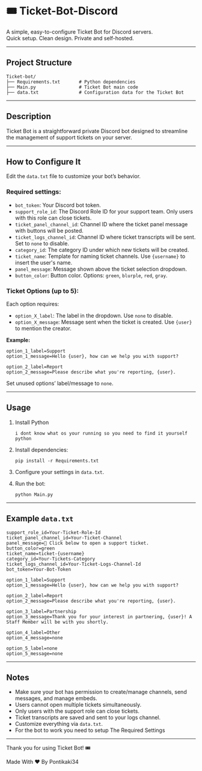 # 🎟️ Ticket-Bot-Discord

A simple, easy-to-configure Ticket Bot for Discord servers.  
Quick setup. Clean design. Private and self-hosted.

---

## Project Structure

```
Ticket-bot/
├── Requirements.txt       # Python dependencies
├── Main.py                # Ticket Bot main code
├── data.txt               # Configuration data for the Ticket Bot
```

---

## Description

Ticket Bot is a straightforward private Discord bot designed to streamline the management of support tickets on your server.

---

## How to Configure It

Edit the `data.txt` file to customize your bot’s behavior.

### Required settings:

- `bot_token`: Your Discord bot token.
- `support_role_id`: The Discord Role ID for your support team. Only users with this role can close tickets.
- `ticket_panel_channel_id`: Channel ID where the ticket panel message with buttons will be posted.
- `ticket_logs_channel_id`: Channel ID where ticket transcripts will be sent. Set to `none` to disable.
- `category_id`: The category ID under which new tickets will be created.
- `ticket_name`: Template for naming ticket channels. Use `{username}` to insert the user's name.
- `panel_message`: Message shown above the ticket selection dropdown.
- `button_color`: Button color. Options: `green`, `blurple`, `red`, `gray`.

### Ticket Options (up to 5):

Each option requires:

- `option_X_label`: The label in the dropdown. Use `none` to disable.
- `option_X_message`: Message sent when the ticket is created. Use `{user}` to mention the creator.

**Example:**

```
option_1_label=Support
option_1_message=Hello {user}, how can we help you with support?

option_2_label=Report
option_2_message=Please describe what you're reporting, {user}.
```

Set unused options’ label/message to `none`.

---

## Usage

1. Install Python
   ```
   i dont know what os your running so you need to find it yourself python
   ```

2. Install dependencies:

    ```
    pip install -r Requirements.txt
    ```

3. Configure your settings in `data.txt`.

4. Run the bot:

    ```
    python Main.py
    ```

---

## Example `data.txt`

```
support_role_id=Your-Ticket-Role-Id
ticket_panel_channel_id=Your-Ticket-Channel
panel_message=🎫 Click below to open a support ticket.
button_color=green
ticket_name=ticket-{username}
category_id=Your-Tickets-Category
ticket_logs_channel_id=Your-Ticket-Logs-Channel-Id
bot_token=Your-Bot-Token

option_1_label=Support
option_1_message=Hello {user}, how can we help you with support?

option_2_label=Report
option_2_message=Please describe what you're reporting, {user}.

option_3_label=Partnership
option_3_message=Thank you for your interest in partnering, {user}! A Staff Member will be with you shortly.

option_4_label=Other
option_4_message=none

option_5_label=none
option_5_message=none
```

---

## Notes

- Make sure your bot has permission to create/manage channels, send messages, and manage embeds.
- Users cannot open multiple tickets simultaneously.
- Only users with the support role can close tickets.
- Ticket transcripts are saved and sent to your logs channel.
- Customize everything via `data.txt`.
- For the bot to work you need to setup The Required Settings

---


Thank you for using Ticket Bot! 🎟️

Made With ❤️ By Pontikaki34
